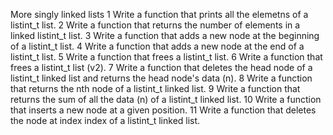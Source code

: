 More singly linked lists
1  Write a function that prints all the elemetns of a listint_t list.
2  Write a function that returns the number of elements in a linked listint_t list.
3 Write a function that adds a new node at the beginning of a listint_t list.
4 Write a function that adds a new node at the end of a listint_t list.
5 Write a function that frees a listint_t list.
6 Write a function that frees a listint_t list (v2).
7 Write a function that deletes the head node of a listint_t linked list and returns the head node's data (n).
8 Write a function that returns the nth node of a listint_t linked list.
9 Write a function that returns the sum of all the data (n) of a listint_t linked list.
10 Write a function that inserts a new node at a given position.
11 Write a function that deletes the node at index index of a listint_t linked list.

